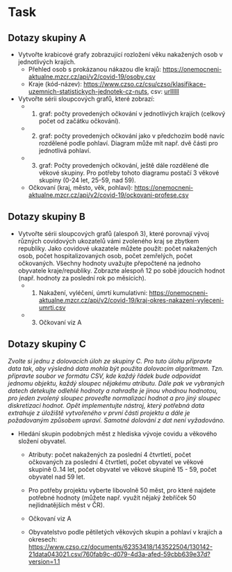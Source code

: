 # Task

## Dotazy skupiny A
* Vytvořte krabicové grafy zobrazující rozložení věku nakažených osob v jednotlivých krajích.
   * Přehled osob s prokázanou nákazou dle krajů: https://onemocneni-aktualne.mzcr.cz/api/v2/covid-19/osoby.csv
   * Kraje (kód-název): https://www.czso.cz/csu/czso/klasifikace-uzemnich-statistickych-jednotek-cz-nuts, csv: [urllllll](http://stistko.uiv.cz/katalog/ciselnik11.asp?idc=AKEN&ciselnik=%DAzemn%ED%20statistick%E9%20jednotky%20(CZ-NUTS)%20podle%20EU&aap=on)
* Vytvořte sérii sloupcových grafů, které zobrazí:
    * 1. graf: počty provedených očkování v jednotlivých krajích (celkový počet od začátku očkování).
    * 2. graf: počty provedených očkování jako v předchozím bodě navíc rozdělené podle pohlaví. Diagram může mít např. dvě části pro jednotlivá pohlaví.
    * 3. graf: Počty provedených očkování, ještě dále rozdělené dle věkové skupiny. Pro potřeby tohoto diagramu postačí 3 věkové skupiny (0-24 let, 25-59, nad 59).
    * Očkovaní (kraj, město, věk, pohlaví): https://onemocneni-aktualne.mzcr.cz/api/v2/covid-19/ockovani-profese.csv

## Dotazy skupiny B

* Vytvořte sérii sloupcových grafů (alespoň 3), které porovnají vývoj různých covidových ukozatelů vámi zvoleného kraj se zbytkem republiky. Jako covidové ukazatele můžete použít: počet nakažených osob, počet hospitalizovaných osob, počet zemřelých, počet očkovaných. Všechny hodnoty uvažujte přepočtené na jednoho obyvatele kraje/republiky. Zobrazte alespoň 12 po sobě jdoucích hodnot (např. hodnoty za poslední rok po měsících).
  * 1. Nakažení, vyléčení, úmrtí kumulativni: https://onemocneni-aktualne.mzcr.cz/api/v2/covid-19/kraj-okres-nakazeni-vyleceni-umrti.csv
  * 3. Očkovaní viz A

## Dotazy skupiny C

*Zvolte si jednu z dolovacích úloh ze skupiny C. Pro tuto úlohu připravte data tak, aby výsledná data mohla být použita dolovacím algoritmem. Tzn. připravte soubor ve formátu CSV, kde každý řádek bude odpovídat jednomu objektu, každý sloupec nějakému atributu. Dále pak ve vybraných datech detekujte odlehlé hodnoty a nahraďte je jinou vhodnou hodnotou, pro jeden zvolený sloupec proveďte normalizaci hodnot a pro jiný sloupec diskretizaci hodnot. Opět implementujte nástroj, který potřebná data extrahuje z úložiště vytvořeného v první části projektu a dále je požadovaným způsobem upraví. Samotné dolování z dat není vyžadováno.*

* Hledání skupin podobných měst z hlediska vývoje covidu a věkového složení obyvatel.
  * Atributy: počet nakažených za poslední 4 čtvrtletí, počet očkovaných za poslední 4 čtvrtletí, počet obyvatel ve věkové skupině 0..14 let, počet obyvatel ve věkové skupině 15 - 59, počet obyvatel nad 59 let.
  * Pro potřeby projektu vyberte libovolně 50 měst, pro které najdete potřebné hodnoty (můžete např. využít nějaký žebříček 50 nejlidnatějších měst v ČR).

  * Očkovaní viz A
  * Obyvatelstvo podle pětiletých věkových skupin a pohlaví v krajích a okresech: https://www.czso.cz/documents/62353418/143522504/130142-21data043021.csv/760fab9c-d079-4d3a-afed-59cbb639e37d?version=1.1
